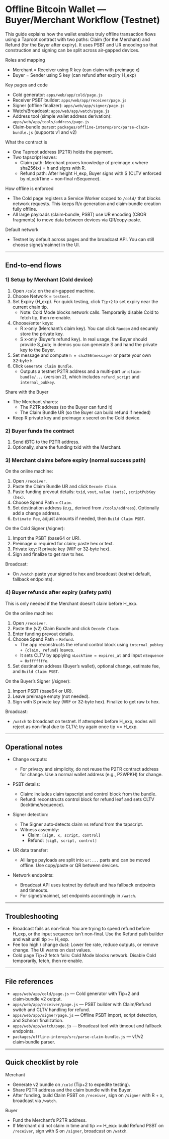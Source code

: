 # Offline Bitcoin Wallet — Buyer/Merchant Workflow (Testnet)

This guide explains how the wallet enables truly offline transaction flows using a Taproot contract with two paths: Claim (for the Merchant) and Refund (for the Buyer after expiry). It uses PSBT and UR encoding so that construction and signing can be split across air‑gapped devices.

Roles and mapping
- Merchant = Receiver using R key (can claim with preimage x)
- Buyer = Sender using S key (can refund after expiry H_exp)

Key pages and code
- Cold generator: `apps/web/app/cold/page.js`
- Receiver PSBT builder: `apps/web/app/receiver/page.js`
- Signer (offline finalizer): `apps/web/app/signer/page.js`
- Watch/Broadcast: `apps/web/app/watch/page.js`
- Address tool (simple wallet address derivation): `apps/web/app/tools/address/page.js`
- Claim‑bundle parser: `packages/offline-interop/src/parse-claim-bundle.js` (supports v1 and v2)

What the contract is
- One Taproot address (P2TR) holds the payment.
- Two tapscript leaves:
  - Claim path: Merchant proves knowledge of preimage x where sha256(x) = h and signs with R.
  - Refund path: After height H_exp, Buyer signs with S (CLTV enforced by nLockTime + non‑final nSequence).

How offline is enforced
- The Cold page registers a Service Worker scoped to `/cold/` that blocks network requests. This keeps R/x generation and claim‑bundle creation fully offline.
- All large payloads (claim‑bundle, PSBT) use UR encoding (CBOR fragments) to move data between devices via QR/copy‑paste.

Default network
- Testnet by default across pages and the broadcast API. You can still choose signet/mainnet in the UI.

---

## End‑to‑end flows

### 1) Setup by Merchant (Cold device)
1. Open `/cold` on the air‑gapped machine.
2. Choose Network = `testnet`.
3. Set Expiry (H_exp). For quick testing, click `Tip+2` to set expiry near the current chain tip.
   - Note: Cold Mode blocks network calls. Temporarily disable Cold to fetch tip, then re‑enable.
4. Choose/enter keys:
   - R x‑only (Merchant’s claim key). You can click `Random` and securely store the private key.
   - S x‑only (Buyer’s refund key). In real usage, the Buyer should provide S_pub; in demos you can generate S and hand the private key to the Buyer.
5. Set message and compute `h = sha256(message)` or paste your own 32‑byte `h`.
6. Click `Generate Claim Bundle`.
   - Outputs a testnet P2TR address and a multi‑part `ur:claim-bundle/...` (version 2), which includes `refund_script` and `internal_pubkey`.

Share with the Buyer
- The Merchant shares:
  - The P2TR address (so the Buyer can fund it)
  - The Claim Bundle UR (so the Buyer can build refund if needed)
- Keep R private key and preimage x secret on the Cold device.

### 2) Buyer funds the contract
1. Send tBTC to the P2TR address.
2. Optionally, share the funding txid with the Merchant.

### 3) Merchant claims before expiry (normal success path)
On the online machine:
1. Open `/receiver`.
2. Paste the Claim Bundle UR and click `Decode Claim`.
3. Paste funding prevout details: `txid`, `vout`, `value (sats)`, `scriptPubKey (hex)`.
4. Choose Spend Path = `Claim`.
5. Set destination address (e.g., derived from `/tools/address`). Optionally add a change address.
6. `Estimate Fee`, adjust amounts if needed, then `Build Claim PSBT`.

On the Cold Signer (/signer):
1. Import the PSBT (base64 or UR).
2. Preimage x: required for claim; paste hex or text.
3. Private key: R private key (WIF or 32‑byte hex).
4. Sign and finalize to get raw tx hex.

Broadcast:
- On `/watch` paste your signed tx hex and broadcast (testnet default, fallback endpoints).

### 4) Buyer refunds after expiry (safety path)
This is only needed if the Merchant doesn’t claim before H_exp.

On the online machine:
1. Open `/receiver`.
2. Paste the (v2) Claim Bundle and click `Decode Claim`.
3. Enter funding prevout details.
4. Choose Spend Path = `Refund`.
   - The app reconstructs the refund control block using `internal_pubkey + {claim, refund}` leaves.
   - It sets CLTV by applying `nLockTime = expires_at` and input `nSequence = 0xfffffffe`.
5. Set destination address (Buyer’s wallet), optional change, estimate fee, and `Build Claim PSBT`.

On the Buyer’s Signer (/signer):
1. Import PSBT (base64 or UR).
2. Leave preimage empty (not needed).
3. Sign with S private key (WIF or 32‑byte hex). Finalize to get raw tx hex.

Broadcast:
- `/watch` to broadcast on testnet. If attempted before H_exp, nodes will reject as non‑final due to CLTV; try again once tip >= H_exp.

---

## Operational notes

- Change outputs:
  - For privacy and simplicity, do not reuse the P2TR contract address for change. Use a normal wallet address (e.g., P2WPKH) for change.

- PSBT details:
  - Claim: includes claim tapscript and control block from the bundle.
  - Refund: reconstructs control block for refund leaf and sets CLTV (locktime/sequence).

- Signer detection:
  - The Signer auto‑detects claim vs refund from the tapscript.
  - Witness assembly:
    - Claim: `[sigR, x, script, control]`
    - Refund: `[sigS, script, control]`

- UR data transfer:
  - All large payloads are split into `ur:...` parts and can be moved offline. Use copy/paste or QR between devices.

- Network endpoints:
  - Broadcast API uses testnet by default and has fallback endpoints and timeouts.
  - For signet/mainnet, set endpoints accordingly in `/watch`.

---

## Troubleshooting
- Broadcast fails as non‑final: You are trying to spend refund before H_exp, or the input sequence isn’t non‑final. Use the Refund path builder and wait until tip >= H_exp.
- Fee too high / change dust: Lower fee rate, reduce outputs, or remove change. The UI warns on dust values.
- Cold page Tip+2 fetch fails: Cold Mode blocks network. Disable Cold temporarily, fetch, then re‑enable.

---

## File references
- `apps/web/app/cold/page.js` — Cold generator with Tip+2 and claim‑bundle v2 output.
- `apps/web/app/receiver/page.js` — PSBT builder with Claim/Refund switch and CLTV handling for refund.
- `apps/web/app/signer/page.js` — Offline PSBT import, script detection, and Schnorr finalization.
- `apps/web/app/watch/page.js` — Broadcast tool with timeout and fallback endpoints.
- `packages/offline-interop/src/parse-claim-bundle.js` — v1/v2 claim‑bundle parser.

---

## Quick checklist by role

Merchant
- Generate v2 bundle on `/cold` (Tip+2 to expedite testing).
- Share P2TR address and the claim bundle with the Buyer.
- After funding, build Claim PSBT on `/receiver`, sign on `/signer` with R + x, broadcast via `/watch`.

Buyer
- Fund the Merchant’s P2TR address.
- If Merchant did not claim in time and tip >= H_exp: build Refund PSBT on `/receiver`, sign with S on `/signer`, broadcast on `/watch`.
